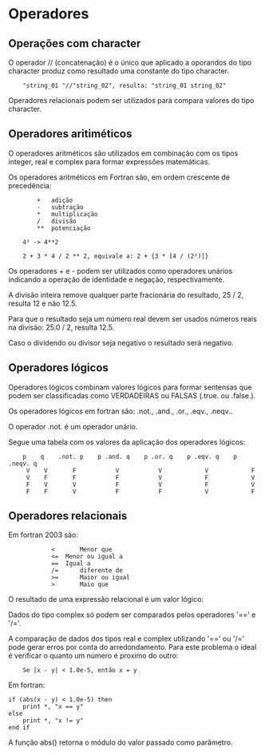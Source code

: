 # Operadores

## Operações com character
O operador // (concatenação) é o único que aplicado a oporandos do 
tipo character produz como resultado uma constante do tipo character.
```
	"string_01 "//"string_02", resulta: "string_01 string_02"
```

Operadores relacionais podem ser utilizados para compara valores 
do tipo character.

## Operadores aritiméticos 
O operadores aritméticos são utilizados em combinação com os tipos 
integer, real e complex para formar expressões matemáticas.

Os operadores aritméticos em Fortran são, 
em ordem crescente de precedência:
```
		+	adição	 
		- 	subtração
		* 	multiplicação
		/ 	divisão
		**	potenciação

	4² -> 4**2
	
	2 + 3 * 4 / 2 ** 2, equivale a: 2 + {3 * [4 / (2²)]}
```

Os operadores + e - podem ser utilizados como operadores unários
indicando a operação de identidade e negação, respectivamente.

A divisão inteira remove qualquer parte fracionária do resultado,
25 / 2, resulta 12 e não 12.5.

Para que o resultado seja um número real devem ser usados números reais
na divisão: 25.0 / 2, resulta 12.5.

Caso o dividendo ou divisor seja negativo o resultado será negativo.

## Operadores lógicos

Operadores lógicos combinam valores lógicos para formar sentensas 
que podem ser classificadas como VERDADEIRAS ou FALSAS (.true. ou .false.).

Os operadores lógicos em fortran são: .not., .and., .or., .eqv., .neqv..

O operador .not. é um operador unário.

Segue uma tabela com os valores da aplicação dos operadores lógicos:
```
    p    q    .not. p    p .and. q    p .or. q    p .eqv. q    p .neqv. q
	 V    V       F           V           V            V            F
	 V    F       F           F           V            F            V
	 F    V       V           F           V            F            V
	 F    F       V           F           F            V            F
```

## Operadores relacionais
Em fortran 2003 são:
```
			<		Menor que
			<= 	Menor ou igual a
			== 	Igual a
			/=		diferente de
			>=		Maior ou igual
			>		Maio que
```

O resultado de uma expressão relacional é um valor lógico:

Dados do tipo complex só podem ser comparados pelos operadores '==' e '/='.

A comparação de dados dos tipos real e complex utilizando '==' ou '/=' 
pode gerar erros por conta do arredondamento. Para este problema o ideal
é verificar o quanto um número é proximo do outro:
```
	Se |x - y| < 1.0e-5, então x = y
```

Em fortran:

	if (abs(x - y) < 1.0e-5) then
		print *, "x == y"
	else 
		print *, "x != y"
	end if

A função abs() retorna o módulo do valor passado como parâmetro.
